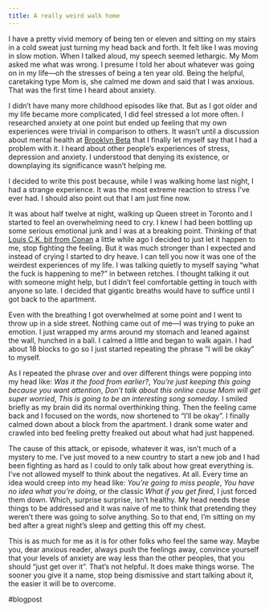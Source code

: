 ```yaml
---
title: A really weird walk home
---
```


I have a pretty vivid memory of being ten or eleven and sitting on my stairs in a cold sweat just turning my head back and forth. It felt like I was moving in slow motion. When I talked aloud, my speech seemed lethargic. My Mom asked me what was wrong. I presume I told her about whatever was going on in my life—oh the stresses of being a ten year old. Being the helpful, caretaking type Mom is, she calmed me down and said that I was anxious. That was the first time I heard about anxiety.

I didn’t have many more childhood episodes like that. But as I got older and my life became more complicated, I did feel stressed a lot more often. I researched anxiety at one point but ended up feeling that my own experiences were trivial in comparison to others. It wasn’t until a discussion about mental health at [Brooklyn Beta](http://brooklynbeta.org) that I finally let myself say that I had a problem with it. I heard about other people’s experiences of stress, depression and anxiety. I understood that denying its existence, or downplaying its significance wasn’t helping me.

I decided to write this post because, while I was walking home last night, I had a strange experience. It was the most extreme reaction to stress I’ve ever had. I should also point out that I am just fine now.

It was about half twelve at night, walking up Queen street in Toronto and I started to feel an overwhelming need to cry. I knew I had been bottling up some serious emotional junk and I was at a breaking point. Thinking of that [Louis C.K. bit from Conan](http://www.youtube.com/watch?feature=player_detailpage&v=5HbYScltf1c#t=211) a little while ago I decided to just let it happen to me, stop fighting the feeling. But it was much stronger than I expected and instead of crying I started to dry heave. I can tell you now it was one of the weirdest experiences of my life. I was talking quietly to myself saying “what the fuck is happening to me?” in between retches. I thought talking it out with someone might help, but I didn’t feel comfortable getting in touch with anyone so late. I decided that gigantic breaths would have to suffice until I got back to the apartment.

Even with the breathing I got overwhelmed at some point and I went to throw up in a side street. Nothing came out of me—I was trying to puke an emotion. I just wrapped my arms around my stomach and leaned against the wall, hunched in a ball. I calmed a little and began to walk again. I had about 18 blocks to go so I just started repeating the phrase “I will be okay” to myself.

As I repeated the phrase over and over different things were popping into my head like: _Was it the food from earlier?_, _You’re just keeping this going because you want attention_, _Don’t talk about this online cause Mom will get super worried_, _This is going to be an interesting song someday_. I smiled briefly as my brain did its normal overthinking thing. Then the feeling came back and I focused on the words, now shortened to “I’ll be okay”. I finally calmed down about a block from the apartment. I drank some water and crawled into bed feeling pretty freaked out about what had just happened.

The cause of this attack, or episode, whatever it was, isn’t much of a mystery to me. I’ve just moved to a new country to start a new job and I had been fighting as hard as I could to only talk about how great everything is. I’ve not allowed myself to think about the negatives. At all. Every time an idea would creep into my head like: _You’re going to miss people_, _You have no idea what you’re doing_, or the classic _What if you get fired_, I just forced them down. Which, surprise surprise, isn’t healthy. My head needs these things to be addressed and it was naive of me to think that pretending they weren’t there was going to solve anything. So to that end, I’m sitting on my bed after a great night’s sleep and getting this off my chest.

This is as much for me as it is for other folks who feel the same way. Maybe you, dear anxious reader, always push the feelings away, convince yourself that your levels of anxiety are way less than the other peoples, that you should “just get over it”. That’s not helpful. It does make things worse. The sooner you give it a name, stop being dismissive and start talking about it, the easier it will be to overcome.

#blogpost
